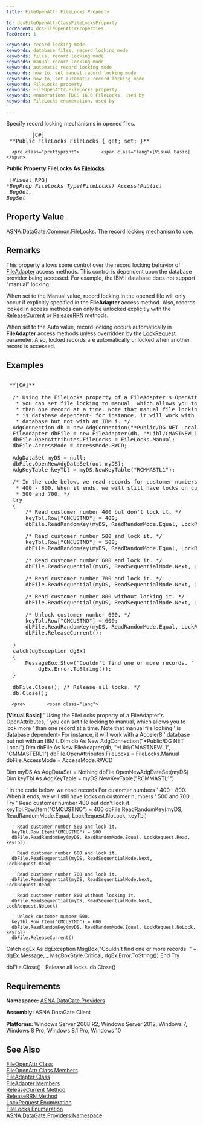 ```yaml
---
title: FileOpenAttr.FileLocks Property

Id: dcsFileOpenAttrClassFileLocksProperty
TocParent: dcsFileOpenAttrProperties
TocOrder: 1

keywords: record locking mode
keywords: database files, record locking mode
keywords: files, record locking mode
keywords: manual record locking mode
keywords: automatic record locking mode
keywords: how to, set manual record locking mode
keywords: how to, set automatic record locking mode
keywords: FileLocks property
keywords: FileOpenAttr.FileLocks property
keywords: enumerations [DCS 16.0 FileLocks, used by
keywords: FileLocks enumeration, used by

---
```


Specify record locking mechanisms in opened files. 
<pre class="prettyprint">        <span class="lang">[C#]</span>
 **Public FileLocks FileLocks { get; set; }**  </pre>
      <pre class="prettyprint">        <span class="lang">[Visual Basic] </span>
 **Public Property FileLocks As [Filelocks](file-locks-enumeration.html)**  </pre>
      <pre class="prettyprint">
        <span class="lang">[Visual RPG]</span>
 **BegProp FileLocks Type(FileLocks) Access(*Public)<br />   BegGet, BegSet** 
      </pre>

## Property Value

[ASNA.DataGate.Common.FileLocks](file-locks-enumeration.html). The record locking mechanism to use.
## Remarks

This property allows some control over the record locking behavior of [ FileAdapter](file-adapter-class.html) access methods. This control is dependent upon the database provider being accessed. For example, the IBM i database does not support "manual" locking.

When set to the Manual value, record locking in the opened file will only occur if explicitly specified in the **FileAdapter** access method. Also, records locked in access methods can only be unlocked explicitly with the [ReleaseCurrent](file-adapter-class-release-current-method.html) or [ReleaseRRN](file-adapter-class-release-rrn-method.html) methods.

When set to the Auto value, record locking occurs automatically in **FileAdapter** access methods unless overridden by the [LockRequest](lock-request-enumeration.html) parameter. Also, locked records are automatically unlocked when another record is accessed.
## Examples

<pre>        <span class="lang">
 **[C#]** 
        </span>
  /* Using the FileLocks property of a FileAdapter's OpenAttributes,
   * you can set file locking to manual, which allows you to lock more
   * than one record at a time. Note that manual file locking
   * is database dependent- for instance, it will work with a Acceler8
   * database but not with an IBM i. */
  AdgConnection db = new AdgConnection("*Public/DG NET Local");
  FileAdapter dbFile = new FileAdapter(db, "*Libl/CMASTNEWL1", "CMMASTERL1");
  dbFile.OpenAttributes.FileLocks = FileLocks.Manual;
  dbFile.AccessMode = AccessMode.RWCD;

  AdgDataSet myDS = null;
  dbFile.OpenNewAdgDataSet(out myDS);
  AdgKeyTable keyTbl = myDS.NewKeyTable("RCMMASTL1");

  /* In the code below, we read records for customer numbers
   * 400 - 800. When it ends, we will still have locks on customer numbers
   * 500 and 700. */
  try
  {
      /* Read customer number 400 but don't lock it. */
      keyTbl.Row["CMCUSTNO"] = 400;
      dbFile.ReadRandomKey(myDS, ReadRandomMode.Equal, LockRequest.NoLock, keyTbl);

      /* Read customer number 500 and lock it. */
      keyTbl.Row["CMCUSTNO"] = 500;
      dbFile.ReadRandomKey(myDS, ReadRandomMode.Equal, LockRequest.Read, keyTbl);

      /* Read customer number 600 and lock it. */
      dbFile.ReadSequential(myDS, ReadSequentialMode.Next, LockRequest.Read);

      /* Read customer number 700 and lock it. */
      dbFile.ReadSequential(myDS, ReadSequentialMode.Next, LockRequest.Read);

      /* Read customer number 800 without locking it. */
      dbFile.ReadSequential(myDS, ReadSequentialMode.Next, LockRequest.NoLock);

      /* Unlock customer number 600. */
      keyTbl.Row["CMCUSTNO"] = 600;
      dbFile.ReadRandomKey(myDS, ReadRandomMode.Equal, LockRequest.NoLock, keyTbl);
      dbFile.ReleaseCurrent();

  }
  catch(dgException dgEx)
  { 
      MessageBox.Show("Couldn't find one or more records. " + dgEx.Message,
          dgEx.Error.ToString());
  }

  dbFile.Close(); /* Release all locks. */
  db.Close();</pre>
      <pre>        <span class="lang">
 **[Visual Basic]** 
        </span>
  ' Using the FileLocks property of a FileAdapter's OpenAttributes,
  ' you can set file locking to manual, which allows you to lock more
  ' than one record at a time. Note that manual file locking
  ' is database dependent- For instance, it will work with a Acceler8
  ' database but not with an IBM i. 
  Dim db As New AdgConnection("*Public/DG NET Local")
  Dim dbFile As New FileAdapter(db, "*Libl/CMASTNEWL1", "CMMASTERL1")
  dbFile.OpenAttributes.FileLocks = FileLocks.Manual
  dbFile.AccessMode = AccessMode.RWCD

  Dim myDS As AdgDataSet = Nothing
  dbFile.OpenNewAdgDataSet(myDS)
  Dim keyTbl As AdgKeyTable = myDS.NewKeyTable("RCMMASTL1")

  ' In the code below, we read records For customer numbers
  ' 400 - 800. When it ends, we will still have locks on customer numbers
  ' 500 and 700. 
  Try
      ' Read customer number 400 but don't lock it. 
      keyTbl.Row.Item("CMCUSTNO") = 400
      dbFile.ReadRandomKey(myDS, ReadRandomMode.Equal, LockRequest.NoLock, keyTbl)

      ' Read customer number 500 and lock it. 
      keyTbl.Row.Item("CMCUSTNO") = 500
      dbFile.ReadRandomKey(myDS, ReadRandomMode.Equal, LockRequest.Read, keyTbl)

      ' Read customer number 600 and lock it. 
      dbFile.ReadSequential(myDS, ReadSequentialMode.Next, LockRequest.Read)

      ' Read customer number 700 and lock it. 
      dbFile.ReadSequential(myDS, ReadSequentialMode.Next, LockRequest.Read)

      ' Read customer number 800 without locking it. 
      dbFile.ReadSequential(myDS, ReadSequentialMode.Next, LockRequest.NoLock)

      ' Unlock customer number 600. 
      keyTbl.Row.Item("CMCUSTNO") = 600
      dbFile.ReadRandomKey(myDS, ReadRandomMode.Equal, LockRequest.NoLock, keyTbl)
      dbFile.ReleaseCurrent()

  Catch dgEx As dgException
      MsgBox("Couldn't find one or more records. " + dgEx.Message, _
          MsgBoxStyle.Critical, dgEx.Error.ToString())
  End Try

  dbFile.Close() ' Release all locks. 
  db.Close()
</pre>

## Requirements

**Namespace:** [ ASNA.DataGate.Providers](datagate-providers-namespace.html) 

**Assembly:** ASNA DataGate Client

**Platforms:** Windows Server 2008 R2, Windows Server 2012, Windows 7, Windows 8 Pro, Windows 8.1 Pro, Windows 10
## See Also


[FileOpenAttr Class](file-open-attr-class.html)
      <br />
[FileOpenAttr Class Members](file-open-attr-class-members.html)
      <br />
[FileAdapter Class](file-adapter-class.html)
      <br />
[FileAdapter Members](file-adapter-members.html)
      <br />
[ReleaseCurrent Method](file-adapter-class-release-current-method.html)
      <br />
[ReleaseRRN Method](file-adapter-class-release-rrn-method.html)
      <br />
[LockRequest Enumeration](lock-request-enumeration.html)
      <br />
[FileLocks Enumeration](file-locks-enumeration.html)
      <br />
[ASNA.DataGate.Providers Namespace](datagate-providers-namespace.html)

